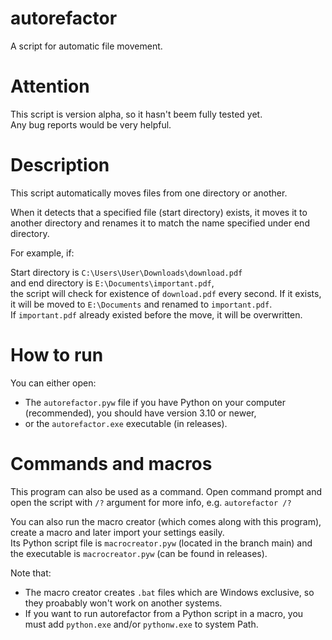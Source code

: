 # autorefactor
A script for automatic file movement.

# Attention
This script is version alpha, so it hasn't beem fully tested yet.\
Any bug reports would be very helpful.

# Description
This script automatically moves files from one directory or another.

When it detects that a specified file (start directory) exists, it moves it to another directory and renames it to match the name specified under end directory.

For example, if:

Start directory is ```C:\Users\User\Downloads\download.pdf```\
and end directory is ```E:\Documents\important.pdf```,\
the script will check for existence of ```download.pdf``` every second. If it exists, it will be moved to ```E:\Documents``` and renamed to ```important.pdf```.\
If ```important.pdf``` already existed before the move, it will be overwritten.

# How to run
You can either open:
- The ```autorefactor.pyw``` file if you have Python on your computer (recommended), you should have version 3.10 or newer,
- or the ```autorefactor.exe``` executable (in releases).

# Commands and macros
This program can also be used as a command. Open command prompt and open the script with ```/?``` argument for more info, e.g.
```autorefactor /?```

You can also run the macro creator (which comes along with this program), create a macro and later import your settings easily.\
Its Python script file is ```macrocreator.pyw``` (located in the branch main) and the executable is ```macrocreator.pyw``` (can be found in releases).

Note that:
- The macro creator creates ```.bat``` files which are Windows exclusive, so they proabably won't work on another systems.
- If you want to run autorefactor from a Python script in a macro, you must add ```python.exe``` and/or ```pythonw.exe``` to system Path.
